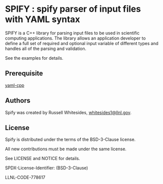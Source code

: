 #  SPIFY : spify parser of input files with YAML syntax

SPIFY is a C++ library for parsing input files to be used in scientific computing applications.  The library allows an application developer to define a full set of required and optional input variable of different types and handles all of the parsing and validation.

See the examples for details.

Prerequisite
----------------
[yaml-cpp](https://github.com/jbeder/yaml-cpp)


Authors
----------------
Spify was created by Russell Whitesides, whitesides1@llnl.gov.

License
----------------

Spify is distributed under the terms of the BSD-3-Clause license.

All new contributions must be made under the same license.

See LICENSE and NOTICE for details.

SPDX-License-Identifier: (BSD-3-Clause)

LLNL-CODE-778617
